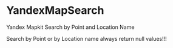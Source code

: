 # YandexMapSearch
Yandex Mapkit Search by Point and Location Name

Search by Point or by Location name always return null values!!!
